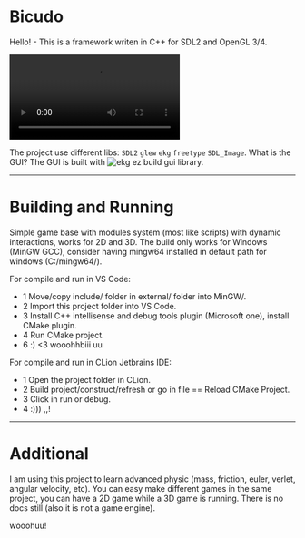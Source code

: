 # Bicudo

Hello! -
This is a framework writen in C++ for SDL2 and OpenGL 3/4.

![showcase](https://github.com/MrsRina/bicudo/blob/main/splash/splash-version-3.0.0.mp4)

The project use different libs: `SDL2` `glew` `ekg` `freetype` `SDL_Image`.
What is the GUI? The GUI is built with ![ekg ez build](https://github.com/ekg-ez-build-gui) gui library.

---

# Building and Running

Simple game base with modules system (most like scripts) with dynamic interactions,
works for 2D and 3D.
The build only works for Windows (MinGW GCC), consider having mingw64 installed in default path for
windows (C:/mingw64/).

For compile and run in VS Code:
- 1 Move/copy include/ folder in external/ folder into MinGW/.
- 2 Import this project folder into VS Code.
- 3 Install C++ intellisense and debug tools plugin (Microsoft one), install CMake plugin.
- 4 Run CMake project.
- 6 :) <3 wooohhbiii uu

For compile and run in CLion Jetbrains IDE:
- 1 Open the project folder in CLion.
- 2 Build project/construct/refresh or go in file == Reload CMake Project.
- 3 Click in run or debug.
- 4 :))) ,,!

---

# Additional

I am using this project to learn advanced physic (mass, friction, euler, verlet, angular velocity, etc).
You can easy make different games in the same project, you can have a 2D game while a 3D game is running.
There is no docs still (also it is not a game engine).

wooohuu!
